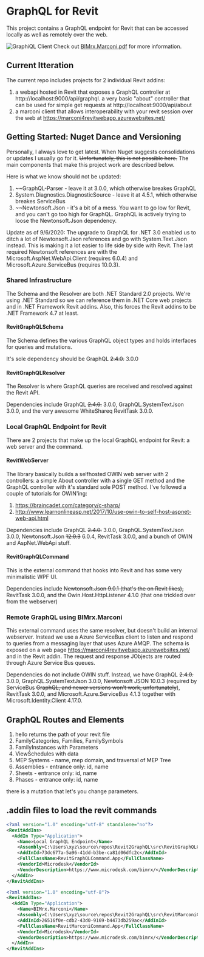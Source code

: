 # GraphQL for Revit
This project contains a GraphQL endpoint for Revit that can be accessed locally as well as remotely over the web.

![GraphiQL Client](https://github.com/gregorvilkner/Revit2GraphQL/blob/master/graphiql.png)
Check out [BIMrx.Marconi.pdf](https://github.com/gregorvilkner/Revit2GraphQL/blob/master/BIMrx.Marconi%20SinglePage%201.1.pdf) for more information.

## Current Itteration

The current repo includes projects for 2 individual Revit addins:
1) a webapi hosted in Revit that exposes a GraphQL controller at http://localhost:9000/api/graphql. a very basic "about" controller that can be used for simple get requests at http://localhost:9000/api/about
1) a marconi client that allows interoperability with your revit session over the web at https://marconi4revitwebapp.azurewebsites.net/

## Getting Started: Nuget Dance and Versioning

Personally, I always love to get latest. When Nuget suggests consolidations or updates I usually go for it. ~~Unfortunately, this is not possible here.~~ The main components that make this project work are described below. 

Here is what we know should not be updated:

1) ~~GraphQL-Parser - leave it at 3.0.0, which otherwise breakes GraphQL
2) System.Diagnostics.DiagnosticSource - leave it at 4.5.1, which otherwise breakes ServiceBus
3) ~~Newtonsoft.Json - it's a bit of a mess. You want to go low for Revit, and you can't go too high for GraphQL. GraphQL is actively trying to loose the Newtonsoft.Json dependency.

Update as of 9/6/2020: The upgrade to GraphQL for .NET 3.0 enabled us to ditch a lot of Newtonsoft.Json references and go with System.Text.Json instead. This is making it a lot easier to life side by side with Revit. The last required Newtonsoft references are with the Microsoft.AspNet.WebApi.Client (requires 6.0.4) and Microsoft.Azure.ServiceBus (requires 10.0.3).

### Shared Infrastructure

The Schema and the Resolver are both .NET Standard 2.0 projects. We're using .NET Standard so we can reference them in .NET Core web projects and in .NET Framework Revit addins. Also, this forces the Revit addins to be .NET Framework 4.7 at least.

#### RevitGraphQLSchema

The Schema defines the various GraphQL object types and holds interfaces for queries and mutations. 

It's sole dependency should be GraphQL ~~2.4.0.~~ 3.0.0

#### RevitGraphQLResolver

The Resolver is where GraphQL queries are received and resolved against the Revit API. 

Dependencies include GraphQL ~~2.4.0.~~ 3.0.0, GraphQL.SystemTextJson 3.0.0, and the very awesome WhiteShareq RevitTask 3.0.0.

### Local GraphQL Endpoint for Revit

There are 2 projects that make up the local GraphQL endpoint for Revit: a web server and the command. 

#### RevitWebServer

The library basically builds a selfhosted OWIN web server with 2 controllers: a simple About controller with a single GET method and the GraphQL controller with it's standard sole POST method. I've followed a couple of tutorials for OWIN'ing:

1) https://braincadet.com/category/c-sharp/
1) http://www.learnonlineasp.net/2017/10/use-owin-to-self-host-aspnet-web-api.html

Dependencies include GraphQL ~~2.4.0.~~ 3.0.0, GraphQL.SystemTextJson 3.0.0, Newtonsoft.Json ~~12.0.3~~ 6.0.4, RevitTask 3.0.0, and a bunch of OWIN and AspNet.WebApi stuff.

#### RevitGraphQLCommand

This is the external command that hooks into Revit and has some very minimalistic WPF UI.

Dependencies include ~~Newtonsoft.Json 9.0.1 (that's the on Revit likes),~~ RevitTask 3.0.0, and the Owin.Host.HttpListener 4.1.0 (that one trickled over from the webserver)

### Remote GraphQL using BIMrx.Marconi

This external command uses the same resolver, but doesn't build an internal webserver. Instead we use a Azure ServiceBus client to listen and respond to queries from a messaging layer that uses Azure AMQP. The schema is exposed on a web page https://marconi4revitwebapp.azurewebsites.net/ and in the Revit addin. The request and response JObjects are routed through Azure Service Bus queues.

Dependencies do not include OWIN stuff. Instead, we have GraphQL ~~2.4.0.~~ 3.0.0, GraphQL.SystemTextJson 3.0.0, Newtonsoft JSON 10.0.3 (required by ServiceBus ~~GraphQL, and newer versions won't work, unfortunately~~), RevitTask 3.0.0, and Microsoft.Azure.ServiceBus 4.1.3 together with Microsoft.Identity.Client 4.17.0.

## GraphQL Routes and Elements

1) hello returns the path of your revit file
1) FamilyCategories, Families, FamilySymbols
1) FamilyInstances with Parameters
1) ViewSchedules with data
1) MEP Systems - name, mep domain, and traversal of MEP Tree
1) Assemblies - entrance only: id, name
1) Sheets - entrance only: id, name
1) Phases - entrance only: id, name

there is a mutation that let's you change parameters.

## .addin files to load the revit commands

~~~ XML
<?xml version="1.0" encoding="utf-8" standalone="no"?>
<RevitAddIns>
  <AddIn Type="Application">
    <Name>Local GraphQL Endpoint</Name>
    <Assembly>C:\Users\xyz\source\repos\Revit2GraphQL\src\RevitGraphQLCommand\bin\Debug\RevitGraphQLCommand.dll</Assembly>
    <AddInId>73dc677a-5a96-41dd-b3be-ca81d06dfc2c</AddInId>
    <FullClassName>RevitGraphQLCommand.App</FullClassName>
    <VendorId>Microdesk</VendorId>
    <VendorDescription>https://www.microdesk.com/bimrx/</VendorDescription>
  </AddIn>
</RevitAddIns>
~~~

~~~ XML
<?xml version="1.0" encoding="utf-8"?>
<RevitAddIns>
  <AddIn Type="Application">
    <Name>BIMrx.Marconi</Name>
    <Assembly>C:\Users\xyz\source\repos\Revit2GraphQL\src\RevitMarconiCommand\bin\Debug\RevitMarconiCommand.dll</Assembly>
    <AddInId>26516f0e-cdb2-43d0-9169-b4473db259ac</AddInId>
    <FullClassName>RevitMarconiCommand.App</FullClassName>
    <VendorId>Microdesk</VendorId>
    <VendorDescription>https://www.microdesk.com/bimrx/</VendorDescription>
  </AddIn>
</RevitAddIns>
~~~


